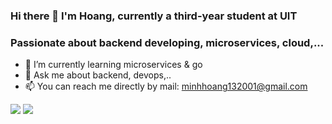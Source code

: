 ### Hi there 👋 I'm Hoang, currently a third-year student at UIT
### Passionate about backend developing, microservices, cloud,...

- 🌱 I’m currently learning microservices & go
- 💬 Ask me about backend, devops,..
- 📫 You can reach me directly by mail: minhhoang132001@gmail.com


<img src="https://github-readme-stats.vercel.app/api/top-langs/?username=nvmh0103&theme=tokyonight&layout=&langs_count=5">

<img src="https://github-readme-stats.vercel.app/api?username=nvmh0103&theme=tokyonight&show_icons=true&count_private=true">

